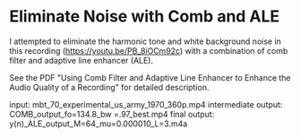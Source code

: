 # Eliminate Noise with Comb and ALE
I attempted to eliminate the harmonic tone and white background noise in this recording (https://youtu.be/PB_8iOCm92c) with a combination of comb filter and adaptive line enhancer (ALE).

See the PDF "Using Comb Filter and Adaptive Line Enhancer to Enhance the Audio Quality of a Recording" for detailed description.

input: mbt_70_experimental_us_army_1970_360p.mp4
intermediate output: COMB_output_fo=134.8_bw =.97_best.mp4
final output: y(n)_ALE_output_M=64_mu=0.000010_L=3.m4a

